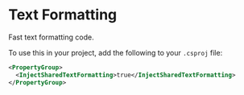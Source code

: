 # Text Formatting

Fast text formatting code.

To use this in your project, add the following to your `.csproj` file:

```xml
<PropertyGroup>
  <InjectSharedTextFormatting>true</InjectSharedTextFormatting>
</PropertyGroup>
```
